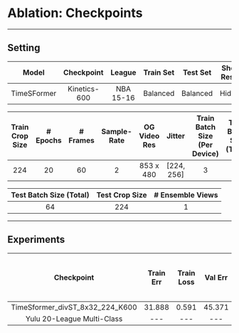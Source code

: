 # **Ablation:** Checkpoints

---

## **Setting**

| Model | Checkpoint | League | Train Set | Test Set | Shot-Result | Train Clips | Val Clips | Test Clips |
| :---: | :---: | :---: | :---: | :---: | :---: | :---: | :---: | :---: |
| TimeSFormer | Kinetics-600 | NBA 15-16 | Balanced | Balanced | Hidden | 4500 | 500 | 500 |

| Train Crop Size | # Epochs | # Frames | Sample-Rate | OG Video Res | Jitter | Train Batch Size (Per Device) | Train Batch Size (Total) | Clip-Duration (Sec) |
| :---: | :---: | :---: | :---: | :---: | :---: | :---: | :---: | :---: |
| 224 | 20 | 60 | 2 | 853 x 480 | [224, 256] | 3 | 28 |  4 |

| Test Batch Size (Total) | Test Crop Size | # Ensemble Views | 
| :---: | :---: | :---: |
| 64 | 224 | 1 |

---

## **Experiments**

| Checkpoint | Train Err | Train Loss | Val Err | Test Acc | Test Acc - Maj Cls |
| :---: | :---: | :---: | :---: | :---: | :---: |
| TimeSformer_divST_8x32_224_K600 | 31.888 | 0.591 | 45.371 | 54.60 | 4.60 |
| Yulu 20-League Multi-Class | --- | --- | --- | --- | --- |